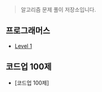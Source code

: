 > 알고리즘 문제 풀이 저장소입니다. 

<!-- <img width="820" alt="스크린샷 2023-03-05 오후 4 05 58" src="https://user-images.githubusercontent.com/90955152/222946729-113f0533-f1e3-4da7-ba80-6f3a60cb1108.png"> -->

## 프로그래머스

* [Level 1](https://github.com/Youth787/Programmers/tree/main/src/Level%201)


## 코드업 100제 

* [코드업 100제] 
